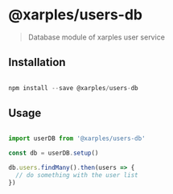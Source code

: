 # @xarples/users-db

> Database module of xarples user service

## Installation

```js

npm install --save @xarples/users-db

```

## Usage 

```js

import userDB from '@xarples/users-db'

const db = userDB.setup()

db.users.findMany().then(users => {
  // do something with the user list
})

```